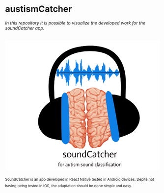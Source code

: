 # austismCatcher

###### In this repository it is possible to visualize the developed work for the soundCatcher app.
![App Icon](/android/app/src/main/res/drawable/splashscreen_image.png)



<sub>SoundCatcher is an app developed in React Native tested in Android devices. Depite not having being tested in iOS, the adaptation should be done simple and easy. </sub>

